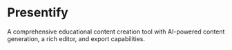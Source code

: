 # Presentify
A comprehensive educational content creation tool with AI-powered content generation, a rich editor, and export capabilities.
